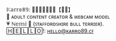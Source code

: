 𝕂𝕒𝕣𝕣𝕠𝟠𝟡: 💎💗💘💞🍬🍭🍒【💙💛】 \
🌟 ᴀᴅᴜʟᴛ ᴄᴏɴᴛᴇɴᴛ ᴄʀᴇᴀᴛᴏʀ & ᴡᴇʙᴄᴀᴍ ᴍᴏᴅᴇʟ\
💗 ℕ𝕖𝕞𝕚 🐾 (ꜱᴛᴀꜰꜰᴏʀᴅꜱʜɪʀᴇ ʙᴜʟʟ ᴛᴇʀʀɪᴇʀ).\
🄷🄴🄻🄻🄾!: ʜᴇʟʟᴏ@ᴋᴀʀʀᴏ89.ᴄꜰ
